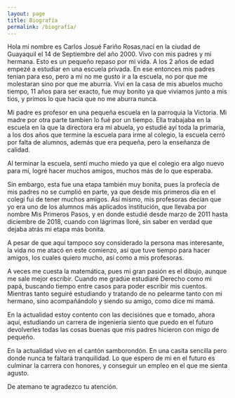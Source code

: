 ```yaml
---
layout: page
title: Biografía
permalink: /biografía/
---
```




Hola mi nombre es Carlos Josué Fariño Rosas,nací en la ciudad de Guayaquil el 14 de Septiembre del año 2000. Vivo con mis padres y mi hermana.
Esto es un pequeño repaso por mi vida. A los 2 años de edad empezé a estudiar en una escuela privada. En ese entonces mis padres tenian para eso, pero a mi no me gusto ir a la escuela, no por que me molestaran sino por que me aburría. Viví en la casa de mis abuelos mucho tiempo, 11 años para ser exacto, fue muy bonito ya que viviamos junto a mis tios, y primos lo que hacía que no me aburra nunca. 

Mi padre es profesor en una pequeña escuela en la parroquia la Victoria. Mi madre por otra parte tambien lo fué por un tiempo. Ella trabajaba en la escuela en la que la directora era mi abuela, yo estudié ayí toda la primaria, a los dos años que termine la escuela para irme al colegio, la escuela cerró por falta de alumnos, además que era pequeña, pero la enseñanza de calidad.

Al terminar la escuela, sentí mucho miedo ya que el colegio era algo nuevo para mí, logré hacer muchos amigos, muchos más de lo que esperaba.

Sin embargo, esta fue una etapa también muy bonita, pues la profecía de mis padres no se cumplió en parte, ya que desde mis primeros día en el colegi fui de tener muchos amigos. Así mismo, mis profesoras decían que yo era uno de los alumnos más aplicados institución, que llevaba por nombre Mis Primeros Pasos, y en donde estudié desde marzo de 2011 hasta diciembre de 2018, cuando con lágrimas lloré, sin saber en verdad que dejaba atrás mi etapa más bonita.


A pesar de que aquí tampoco soy considerado la persona mas interesante, la vida no me atacó en este comienzo, así que tuve tiempo para hacer amigos, los cuales quiero mucho, así como a mis profesoras. 

A veces me cuesta la matemática, pues mi gran pasión es el dibujo, aunque me sale mejor escribir. Cuando me gradúe estudiaré Derecho como mi papá, buscando tiempo entre casos para poder escribir mis cuentos. Mientras tanto seguiré estudiando y tratando de no pelearme tanto con mi hermano, sino acompañándolo y siendo su amigo, como dice mi mamá.

En la actualidad estoy contento con las decisiónes que e tomado, ahora aquí, estudiando un carrera de ingeniería siento que puedo en el futuro devolverles todas las cosas buenas que mis padres hicieron con migo de pequeño.

En la actualidad vivo en el cantón samborondón. En una casita sencilla pero donde nunca te faltará tranquilidad. Lo que espero de mi en el futuro es culminar la carrera con honores, y conseguir un empleo en el que me sienta agusto.

De atemano te agradezco tu atención.
